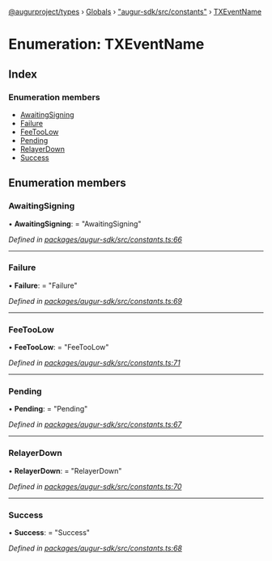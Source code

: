 [@augurproject/types](../README.md) › [Globals](../globals.md) › ["augur-sdk/src/constants"](../modules/_augur_sdk_src_constants_.md) › [TXEventName](_augur_sdk_src_constants_.txeventname.md)

# Enumeration: TXEventName

## Index

### Enumeration members

* [AwaitingSigning](_augur_sdk_src_constants_.txeventname.md#awaitingsigning)
* [Failure](_augur_sdk_src_constants_.txeventname.md#failure)
* [FeeTooLow](_augur_sdk_src_constants_.txeventname.md#feetoolow)
* [Pending](_augur_sdk_src_constants_.txeventname.md#pending)
* [RelayerDown](_augur_sdk_src_constants_.txeventname.md#relayerdown)
* [Success](_augur_sdk_src_constants_.txeventname.md#success)

## Enumeration members

###  AwaitingSigning

• **AwaitingSigning**: = "AwaitingSigning"

*Defined in [packages/augur-sdk/src/constants.ts:66](https://github.com/AugurProject/augur/blob/69c4be52bf/packages/augur-sdk/src/constants.ts#L66)*

___

###  Failure

• **Failure**: = "Failure"

*Defined in [packages/augur-sdk/src/constants.ts:69](https://github.com/AugurProject/augur/blob/69c4be52bf/packages/augur-sdk/src/constants.ts#L69)*

___

###  FeeTooLow

• **FeeTooLow**: = "FeeTooLow"

*Defined in [packages/augur-sdk/src/constants.ts:71](https://github.com/AugurProject/augur/blob/69c4be52bf/packages/augur-sdk/src/constants.ts#L71)*

___

###  Pending

• **Pending**: = "Pending"

*Defined in [packages/augur-sdk/src/constants.ts:67](https://github.com/AugurProject/augur/blob/69c4be52bf/packages/augur-sdk/src/constants.ts#L67)*

___

###  RelayerDown

• **RelayerDown**: = "RelayerDown"

*Defined in [packages/augur-sdk/src/constants.ts:70](https://github.com/AugurProject/augur/blob/69c4be52bf/packages/augur-sdk/src/constants.ts#L70)*

___

###  Success

• **Success**: = "Success"

*Defined in [packages/augur-sdk/src/constants.ts:68](https://github.com/AugurProject/augur/blob/69c4be52bf/packages/augur-sdk/src/constants.ts#L68)*
